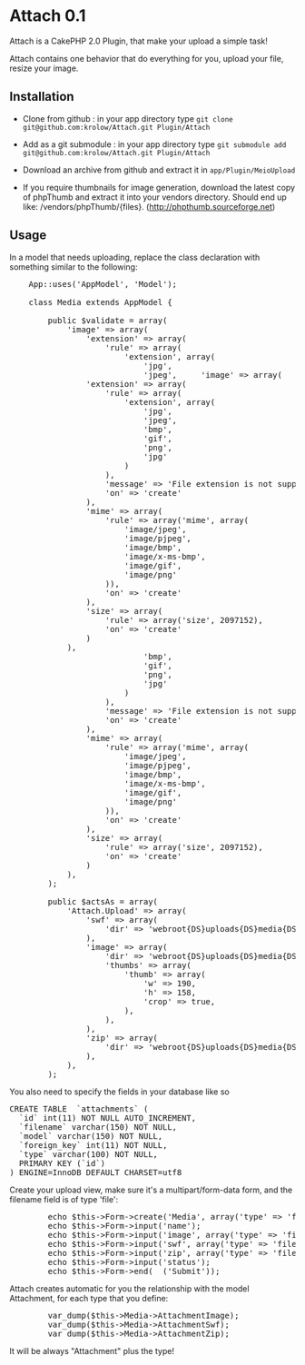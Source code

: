 # Attach 0.1

Attach is a CakePHP 2.0 Plugin, that make your upload a simple task!

Attach contains one behavior that do everything for you, upload your file, resize your image.

## Installation
- Clone from github : in your app directory type `git clone git@github.com:krolow/Attach.git Plugin/Attach`

- Add as a git submodule : in your app directory type `git submodule add git@github.com:krolow/Attach.git Plugin/Attach`
- Download an archive from github and extract it in `app/Plugin/MeioUpload`

* If you require thumbnails for image generation, download the latest copy of phpThumb and extract it into your vendors directory. Should end up like: /vendors/phpThumb/{files}. (http://phpthumb.sourceforge.net)

## Usage
In a model that needs uploading, replace the class declaration with something similar to the following:

<pre>
	App::uses('AppModel', 'Model');

	class Media extends AppModel {

		public $validate = array(
			'image' => array(
				'extension' => array(
				    'rule' => array(
				        'extension', array(
				            'jpg',
				            'jpeg',     'image' => array(
				'extension' => array(
				    'rule' => array(
				        'extension', array(
				            'jpg',
				            'jpeg',
				            'bmp',
				            'gif',
				            'png',
				            'jpg'
				        )
				    ),
				    'message' => 'File extension is not supported',
				    'on' => 'create'
				),
				'mime' => array(
				    'rule' => array('mime', array(
				        'image/jpeg',
				        'image/pjpeg',
				        'image/bmp',
				        'image/x-ms-bmp',
				        'image/gif',
				        'image/png'
				    )),
				    'on' => 'create'
				),
				'size' => array(
				    'rule' => array('size', 2097152),
				    'on' => 'create'
				)
			),
				            'bmp',
				            'gif',
				            'png',
				            'jpg'
				        )
				    ),
				    'message' => 'File extension is not supported',
				    'on' => 'create'
				),
				'mime' => array(
				    'rule' => array('mime', array(
				        'image/jpeg',
				        'image/pjpeg',
				        'image/bmp',
				        'image/x-ms-bmp',
				        'image/gif',
				        'image/png'
				    )),
				    'on' => 'create'
				),
				'size' => array(
				    'rule' => array('size', 2097152),
				    'on' => 'create'
				)
			),
		);

		public $actsAs = array(
			'Attach.Upload' => array(
				'swf' => array(
				    'dir' => 'webroot{DS}uploads{DS}media{DS}swf'
				),
				'image' => array(
				    'dir' => 'webroot{DS}uploads{DS}media{DS}image',
				    'thumbs' => array(
				        'thumb' => array(
				            'w' => 190,
				            'h' => 158,
				            'crop' => true,
				        ),
				    ),
				),
				'zip' => array(
				    'dir' => 'webroot{DS}uploads{DS}media{DS}zip'
				),
			),
		);
</pre>

You also need to specify the fields in your database like so
<pre>
CREATE TABLE  `attachments` (
  `id` int(11) NOT NULL AUTO_INCREMENT,
  `filename` varchar(150) NOT NULL,
  `model` varchar(150) NOT NULL,
  `foreign_key` int(11) NOT NULL,
  `type` varchar(100) NOT NULL,
  PRIMARY KEY (`id`)
) ENGINE=InnoDB DEFAULT CHARSET=utf8
</pre>

Create your upload view, make sure it's a multipart/form-data form, and the filename field is of type 'file':

<pre>
		echo $this->Form->create('Media', array('type' => 'file'));
		echo $this->Form->input('name');
		echo $this->Form->input('image', array('type' => 'file'));
		echo $this->Form->input('swf', array('type' => 'file'));
		echo $this->Form->input('zip', array('type' => 'file'));
		echo $this->Form->input('status');
		echo $this->Form->end(__('Submit'));
</pre>



Attach creates automatic for you the relationship with the model Attachment, for each type that you define:

<pre>
		var_dump($this->Media->AttachmentImage);
		var_dump($this->Media->AttachmentSwf);
		var_dump($this->Media->AttachmentZip);
</pre>

It will be always "Attachment" plus the type!
